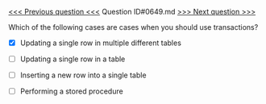 [<<< Previous question <<<](0648.md)  Question ID#0649.md  [>>> Next question >>>](0650.md) 

Which of the following cases are cases when you should use transactions?




- [x]  Updating a single row in multiple different tables

- [ ]  Updating a single row in a table

- [ ]  Inserting a new row into a single table

- [ ]  Performing a stored procedure

